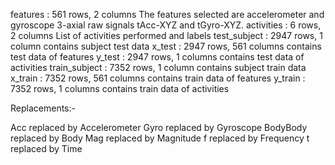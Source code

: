 
features  : 561 rows, 2 columns
        The features selected are accelerometer and gyroscope 3-axial raw signals tAcc-XYZ and tGyro-XYZ.
activities  : 6 rows, 2 columns
        List of activities performed and labels
test_subject : 2947 rows, 1 column
        contains subject test data 
x_test  : 2947 rows, 561 columns
        contains test data of features
y_test  : 2947 rows, 1 columns
        contains test data of activities
train_subject : 7352 rows, 1 column
        contains subject train data 
x_train : 7352 rows, 561 columns
        contains train data of features
y_train : 7352 rows, 1 columns
        contains train data of activities


Replacements:-

Acc replaced by Accelerometer
Gyro replaced by Gyroscope
BodyBody replaced by Body
Mag replaced by Magnitude
f replaced by Frequency
t replaced by Time












